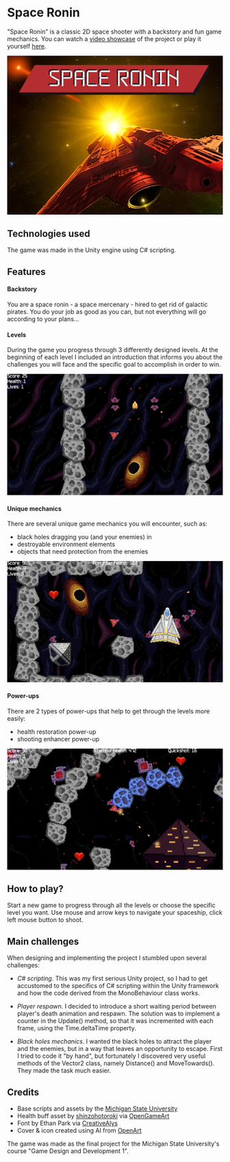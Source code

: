 # **Space Ronin**

"Space Ronin" is a classic 2D space shooter with a backstory and fun game mechanics. You can watch a [video showcase](https://www.youtube.com/watch?v=8sJFVolDWoY) of the project or play it yourself [here](https://wgrodzicki.itch.io/space-ronin).

![Cover](Assets/Art/Other/cover-cropped.png)

## **Technologies used**

The game was made in the Unity engine using C# scripting.

## **Features**

#### Backstory

You are a space ronin - a space mercenary - hired to get rid of galactic pirates. You do your job as good as you can, but not everything will go according to your plans...

#### Levels

During the game you progress through 3 differently designed levels. At the beginning of each level I included an introduction that informs you about the challenges you will face and the specific goal to accomplish in order to win.

![Level 1](Assets/Art/Other/lvl1.png)

#### Unique mechanics

There are several unique game mechanics you will encounter, such as:

- black holes dragging you (and your enemies) in
- destroyable environment elements
- objects that need protection from the enemies

![Level 2](Assets/Art/Other/lvl2.png)

#### Power-ups

There are 2 types of power-ups that help to get through the levels more easily:

- health restoration power-up
- shooting enhancer power-up

![Level 3](Assets/Art/Other/lvl3.png)

## **How to play?**

Start a new game to progress through all the levels or choose the specific level you want. Use mouse and arrow keys to navigate your spaceship, click left mouse button to shoot.

## **Main challenges**

When designing and implementing the project I stumbled upon several challenges:

- _C# scripting_. This was my first serious Unity project, so I had to get accustomed to the specifics of C# scripting within the Unity framework and how the code derived from the MonoBehaviour class works.

- _Player respawn_. I decided to introduce a short waiting period between player's death animation and respawn. The solution was to implement a counter in the Update() method, so that it was incremented with each frame, using the Time.deltaTime property.

- _Black holes mechanics_. I wanted the black holes to attract the player and the enemies, but in a way that leaves an opportunity to escape. First I tried to code it "by hand", but fortunately I discovered very useful methods of the Vector2 class, namely Distance() and MoveTowards(). They made the task much easier.

## **Credits**

- Base scripts and assets by the [Michigan State University](https://www.coursera.org/learn/game-design-and-development-1)
- Health buff asset by [shinzohotoroki](https://opengameart.org/users/shinzohotoroki) via [OpenGameArt](https://opengameart.org/content/heart-3)
- Font by Ethan Park via [CreativeAlys](https://www.creativealys.com/2015/09/01/aperture-digital-typeface/)
- Cover & icon created using AI from [OpenArt](https://openart.ai/)

The game was made as the final project for the Michigan State University's course "Game Design and Development 1".